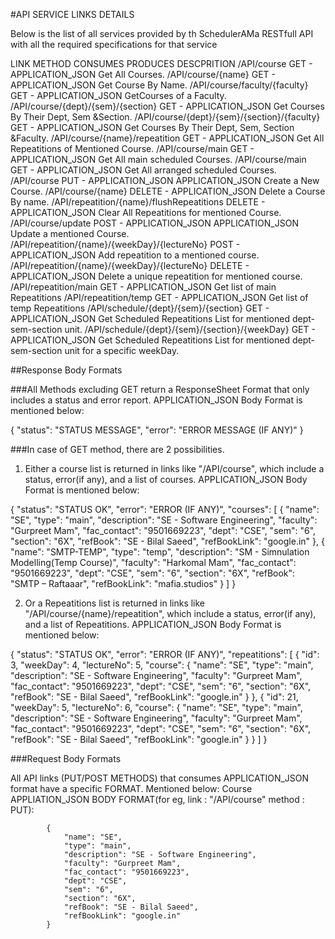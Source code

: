 #API SERVICE LINKS DETAILS

Below is the list of all services provided by th SchedulerAMa RESTfull API with all the required specifications for that service


LINK	                                            METHOD	    CONSUMES	        PRODUCES	        DESCPRITION
/API/course	                                        GET	-	                        APPLICATION_JSON    Get All Courses.
/API/course/{name}	                                GET	-	                        APPLICATION_JSON	Get Course By Name.
/API/course/faculty/{faculty}	                    GET	-                       	APPLICATION_JSON	GetCourses of a Faculty.
/API/course/{dept}/{sem}/{section}	                GET	-                       	APPLICATION_JSON	Get Courses By Their Dept, Sem &Section.
/API/course/{dept}/{sem}/{section}/{faculty}    	GET	-	                        APPLICATION_JSON	Get Courses By Their Dept, Sem, Section &Faculty.
/API/course/{name}/repeatition	                    GET	-	                        APPLICATION_JSON	Get All Repeatitions of Mentioned Course.
/API/course/main                                	GET	-	                        APPLICATION_JSON	Get All main scheduled Courses.
/API/course/main                                	GET	-	                        APPLICATION_JSON	Get All arranged scheduled Courses.
/API/course	                                        PUT -   	APPLICATION_JSON	APPLICATION_JSON	Create a New Course.
/API/course/{name}	                                DELETE	-	                    APPLICATION_JSON	Delete a Course By name.
/API/repeatition/{name}/flushRepeatitions            	DELETE	-	                    APPLICATION_JSON	Clear All Repeatitions for mentioned Course.
/API/course/update                              	POST -  	APPLICATION_JSON	APPLICATION_JSON	Update a mentioned Course.
/API/repeatition/{name}/{weekDay}/{lectureNo}        	POST -                      	APPLICATION_JSON	Add repeatition to a mentioned course.
/API/repeatition/{name}/{weekDay}/{lectureNo} 		DELETE	-											APPLICATION_JSON	Delete a unique repeatition for mentioned course.
/API/repeatition/main															GET			-											APPLICATION_JSON	Get list of main Repeatitions
/API/repeatition/temp															GET			-											APPLICATION_JSON	Get list of temp Repeatitions
/API/schedule/{dept}/{sem}/{section}							GET			-											APPLICATION_JSON	Get Scheduled Repeatitions List for mentioned dept-sem-section unit.
/API/schedule/{dept}/{sem}/{section}/{weekDay}		GET			-											APPLICATION_JSON	Get Scheduled Repeatitions List for mentioned dept-sem-section unit for a specific weekDay.

##Response Body Formats

###All Methods excluding GET return a ResponseSheet Format that only includes a status and error report. APPLICATION_JSON Body Format is mentioned below:

{
	"status": "STATUS MESSAGE",
	"error": "ERROR MESSAGE (IF ANY)"
}

###In case of GET method, there are 2 possibilities.

1. Either a course list is returned in links like "/API/course", which include a status, error(if any), and a list of courses. APPLICATION_JSON Body Format is mentioned below:

{
	"status": "STATUS OK",
	"error": "ERROR (IF ANY)",
	"courses":
	[
		{
			"name": "SE",
			"type": "main",
			"description": "SE - Software Engineering",
			"faculty": "Gurpreet Mam",
			"fac_contact": "9501669223",
			"dept": "CSE",
			"sem": "6",
			"section": "6X",
			"refBook": "SE - Bilal Saeed",
			"refBookLink": "google.in"
		},
		{
			"name": "SMTP-TEMP",
			"type": "temp",
			"description": "SM - Simnulation Modelling(Temp Course)",
			"faculty": "Harkomal Mam",
			"fac_contact": "9501669223",
			"dept": "CSE",
			"sem": "6",
			"section": "6X",
			"refBook": "SMTP – Raftaaar",
			"refBookLink": "mafia.studios"
		}
	]
}

2. Or a Repeatitions list is returned in links like "/API/course/{name}/repeatition", which include a status, error(if any), and a list of Repeatitions. APPLICATION_JSON Body Format is mentioned below:

{
	"status": "STATUS OK",
	"error": "ERROR (IF ANY)",
	"repeatitions":
	[
		{
			"id": 3,
			"weekDay": 4,
			"lectureNo": 5,
			"course":
			{
				"name": "SE",
				"type": "main",
				"description": "SE - Software Engineering",
				"faculty": "Gurpreet Mam",
				"fac_contact": "9501669223",
				"dept": "CSE",
				"sem": "6",
				"section": "6X",
				"refBook": "SE - Bilal Saeed",
				"refBookLink": "google.in"
			}
		},
		{
			"id": 21,
			"weekDay": 5,
			"lectureNo": 6,
			"course":
			{
				"name": "SE",
				"type": "main",
				"description": "SE - Software Engineering",
				"faculty": "Gurpreet Mam",
				"fac_contact": "9501669223",
				"dept": "CSE",
				"sem": "6",
				"section": "6X",
				"refBook": "SE - Bilal Saeed",
				"refBookLink": "google.in"
			}
		}
	]
}

###Request Body Formats

All API links (PUT/POST METHODS) that consumes APPLICATION_JSON format have a specific FORMAT. Mentioned below:
Course APPLIATION_JSON BODY FORMAT(for eg,  link : "/API/course" method : PUT):

			{
				"name": "SE",
				"type": "main",
				"description": "SE - Software Engineering",
				"faculty": "Gurpreet Mam",
				"fac_contact": "9501669223",
				"dept": "CSE",
				"sem": "6",
				"section": "6X",
				"refBook": "SE - Bilal Saeed",
				"refBookLink": "google.in"
			}
